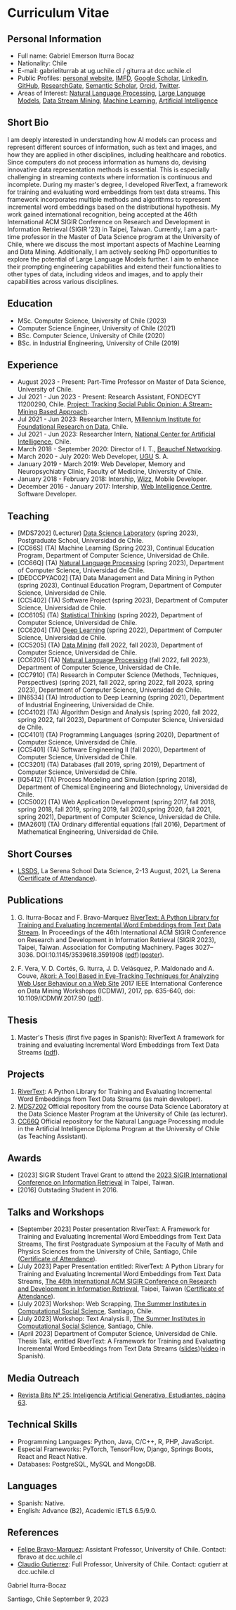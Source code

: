 # Curriculum Vitae

## Personal Information

* Full name: Gabriel Emerson Iturra Bocaz
* Nationality: Chile
* E-mail: gabrieliturrab at ug.uchile.cl / giturra at dcc.uchile.cl
* Public Profiles: [personal website](https://giturra.cl/), [IMFD](https://imfd.cl/investigador/gabriel-iturra/), [Google Scholar](https://scholar.google.com/citations?user=emd1wQkAAAAJ&hl=es), [LinkedIn](https://www.linkedin.com/in/giturra/), [GitHub](https://github.com/giturra/), [ResearchGate](https://www.researchgate.net/profile/Gabriel-Iturra-Bocaz), [Semantic Scholar](https://www.semanticscholar.org/author/Gabriel-Iturra-Bocaz/32830698), [Orcid](https://orcid.org/0009-0001-9635-0683), [Twitter](https://twitter.com/g_iturrab).
* Areas of Interest:  [Natural Language Processing](https://en.wikipedia.org/wiki/Natural_language_processing), [Large Language Models](https://en.wikipedia.org/wiki/Large_language_model), [Data Stream Mining](https://en.wikipedia.org/wiki/Data_stream_mining), [Machine Learning](https://en.wikipedia.org/wiki/Machine_learning), [Artificial Intelligence](https://en.wikipedia.org/wiki/Artificial_intelligence)

## Short Bio

I am deeply interested in understanding how AI models can process and represent different sources of information, such as text and images, and how they are applied in other disciplines, including healthcare and robotics. Since computers do not process information as humans do, devising innovative data representation methods is essential. This is especially challenging in streaming contexts where information is continuous and incomplete. During my master's degree, I developed RiverText, a framework for training and evaluating word embeddings from text data streams. This framework incorporates multiple methods and algorithms to represent incremental word embeddings based on the distributional hypothesis. My work gained international recognition, being accepted at the 46th International ACM SIGIR Conference on Research and Development in Information Retrieval (SIGIR '23) in Taipei, Taiwan. Currently, I am a part-time professor in the Master of Data Science program at the University of Chile, where we discuss the most important aspects of Machine Learning and Data Mining. Additionally, I am actively seeking PhD opportunities to explore the potential of Large Language Models further. I aim to enhance their prompting engineering capabilities and extend their functionalities to other types of data, including videos and images, and to apply their capabilities across various disciplines.


## Education

* MSc. Computer Science, University of Chile (2023)
* Computer Science Engineer, University of Chile (2021)
* BSc. Computer Science, University of Chile (2020)
* BSc. in Industrial Engineering, University of Chile (2019)

## Experience

* August 2023 - Present: Part-Time Professor on Master of Data Science, University of Chile.
* Jul 2021 - Jun 2023 - Present: Research Assistant, FONDECYT 11200290, Chile. [Project: Tracking Social Public Opinion: A Stream-Mining Based Approach](https://www.dcc.uchile.cl/investigacion/fondecyt/fbravo#proyectos_adjudicados). 
* Jul 2021 - Jun 2023: Researcher Intern, [Millennium Institute for Foundational Research on Data](https://imfd.cl/), Chile. 
* Jul 2021 - Jun 2023: Researcher Intern, [National Center for Artificial Intelligence](https://cenia.cl/), Chile.
* March 2018 - September 2020: Director of I. T., [Beauchef Networking](https://www.linkedin.com/company/redesbeauchef/).
* March 2020 - July 2020: Web Developer, [UGU](https://ugu.cl/) S. A.
* January 2019 - March 2019: Web Developer, Memory and Neuropsychiatry Clinic, Faculty of Medicine, University of Chile.
* January 2018 - February 2018: Intership, [Wizz](https://www.wizz.life/), Mobile Developer.
* December 2016 - January 2017: Intership, [Web Intelligence Centre](https://wic.uchile.cl/), Software Developer.   


## Teaching


* [MDS7202] (Lecturer) [Data Science Laboratory](https://github.com/MDS7202/MDS7202/) (spring 2023), Postgraduate School, Universidad de Chile.
* [CC66S] (TA) Machine Learning (Spring 2023), Continual Education Program,  Department of Computer Science, Universidad de Chile.
* [CC66Q] (TA) [Natural Language Processing](https://github.com/fvillena/dcc-ia-nlp) (spring 2023),  Department of Computer Science, Universidad de Chile.
* [DEDCCPYAC02] (TA) Data Management and Data Mining in Python (spring 2023), Continual Education Program,  Department of Computer Science, Universidad de Chile.
* [CC5402] (TA) Software Project (spring 2023), Department of Computer Science, Universidad de Chile.
* [CC6105] (TA) [Statistical Thinking](https://github.com/dccuchile/CC6104) (spring 2022), Department of Computer Science, Universidad de Chile.
* [CC6204] (TA) [Deep Learning](https://github.com/ivansipiran/CC6204-Deep-Learning) (spring 2022), Department of Computer Science, Universidad de Chile.
* [CC5205] (TA) [Data Mining](https://github.com/dccuchile/CC5205/) (fall 2022, fall 2023), Department of Computer Science, Universidad de Chile.
* [CC6205] (TA) [Natural Language Processing](https://github.com/dccuchile/CC6205) (fall 2022, fall 2023), Department of Computer Science, Universidad de Chile.
* [CC7910] (TA) Research in Computer Science (Methods, Techniques, Perspectives) (spring 2021, fall 2022, spring 2022, fall 2023, spring 2023), Department of Computer Science, Universidad de Chile.
* [IN6534] (TA) Introduction to Deep Learning (spring 2021), Department of Industrial Engineering, Universidad de Chile.
* [CC4102] (TA) Algorithm Design and Analysis (spring 2020, fall 2022, spring 2022, fall 2023), Department of Computer Science, Universidad de Chile.
* [CC4101] (TA) Programming Languages (spring 2020), Department of Computer Science, Universidad de Chile.
* [CC5401] (TA) Software Engineering II (fall 2020), Department of Computer Science, Universidad de Chile.
* [CC3201] (TA) Databases (fall 2019, spring 2019), Department of Computer Science, Universidad de Chile.
* [IQ5412] (TA) Process Modeling and Simulation (spring 2018), Department of Chemical Engineering and Biotechnology, Universidad de Chile.
* [CC5002] (TA) Web Application Development (spring 2017, fall 2018, spring 2018, fall 2019, spring 2019, fall 2020,spring 2020, fall 2021, spring 2021), Department of Computer Science, Universidad de Chile.
* [MA2601] (TA) Ordinary differential equations (fall 2016), Department of Mathematical Engineering, Universidad de Chile.

## Short Courses

* [LSSDS](http://lssds.aura-astronomy.org/winter_school/content/2021-la-serena-school-data-science), La Serena School Data Science, 2-13 August, 2021, La Serena ([Certificate of Attendance](https://giturra.cl/documents/certificate_LSSDS2021_estudiantes_Gabriel_Iturra.pdf)).

## Publications

1. G. Iturra-Bocaz and F. Bravo-Marquez [RiverText: A Python Library for Training and Evaluating Incremental Word Embeddings from Text Data Stream](https://dl.acm.org/doi/10.1145/3539618.3591908). In Proceedings of the 46th International ACM SIGIR Conference on Research and Development in Information Retrieval (SIGIR 2023), Taipei, Taiwan. Association for Computing Machinery. Pages 3027–3036. DOI:10.1145/3539618.3591908 ([pdf](https://giturra.cl/publications/rivertext.pdf))([poster](https://giturra.cl/documents/rivertext_poster.pdf)).

2. F. Vera, V. D. Cortés, G. Iturra, J. D. Velásquez, P. Maldonado and A. Couve, [Akori: A Tool Based in Eye-Tracking Techniques for Analyzing Web User Behaviour on a Web Site](https://ieeexplore.ieee.org/document/8215722) 2017 IEEE International Conference on Data Mining Workshops (ICDMW), 2017, pp. 635-640, doi: 10.1109/ICDMW.2017.90 ([pdf](https://giturra.cl/publications/akori.pdf)).

## Thesis

1. Master's Thesis (first five pages in Spanish): RiverText A framework for training and evaluating Incremental Word Embeddings from Text Data Streams ([pdf](https://giturra.cl/documents/master-thesis.pdf)).

## Projects

1. [RiverText](https://github.com/dccuchile/rivertext): A Python Library for Training and Evaluating Incremental Word Embeddings from Text Data Streams (as main developer).
2. [MDS7202](https://github.com/MDS7202/MDS7202/) Official repository from the course Data Science Laboratory at the Data Science Master Program at the University of Chile (as lecturer).
3. [CC66Q](https://github.com/fvillena/dcc-ia-nlp) Official repository for the Natural Language Processing module in the Artificial Intelligence Diploma Program at the University of Chile (as Teaching Assistant).

## Awards

* [2023] SIGIR Student Travel Grant to attend the [2023 SIGIR International Conference on Information Retrieval](https://sigir.org/sigir2023/) in Taipei, Taiwan.
* [2016] Outstading Student in 2016.

## Talks and Workshops

* [September 2023] Poster presentation RiverText: A Framework for Training and Evaluating Incremental Word Embeddings from Text Data Streams, The first Postgraduate Symposium at the Faculty of Math and Physics Sciences from the University of Chile, Santiago, Chile ([Certificate of Attendance](https://giturra.cl/documents/FCFM-Participate-Certificate.pdf)).
* [July 2023] Paper Presentation entitled: RiverText: A Python Library for Training and Evaluating Incremental Word Embeddings from Text Data Streams, [The 46th International ACM SIGIR Conference on Research and Development in Information Retrieval](https://sigir.org/sigir2023/), Taipei, Taiwan ([Certificate of Attendance](https://giturra.cl/documents/SIGIR-Participation-Certificate.pdf)).
* [July 2023] Workshop: Web Scrapping, [The Summer Institutes in Computational Social Science](https://sicss.io/2023/chile/), Santiago, Chile.
* [July 2023] Workshop: Text Analysis II, [The Summer Institutes in Computational Social Science](https://sicss.io/2023/chile/), Santiago, Chile. 
* [April 2023] Department of Computer Science, Universidad de Chile. Thesis Talk, entitled RiverText: A Framework for Training and Evaluating Incremental Word Embeddings from Text Data Streams ([slides](https://giturra.cl/slides/thesis.pdf))([video](https://www.youtube.com/watch?v=T0RD3mULe5M&t=260s) in Spanish).

## Media Outreach

* [Revista Bits N° 25: Inteligencia Artificial Generativa, Estudiantes, página 63](https://www.dcc.uchile.cl/media/bits/pdfs/bits25.59-estudiantes-dcc_j5qXyJ3.pdf).

## Technical Skills

* Programming Languages: Python, Java, C/C++, R, PHP, JavaScript.
* Especial Frameworks: PyTorch, TensorFlow, Django, Springs Boots, React and React Native.
* Databases: PostgreSQL, MySQL and MongoDB.


## Languages

* Spanish: Native.
* English: Advance (B2), Academic IETLS 6.5/9.0.

## References
* [Felipe Bravo-Marquez](https://felipebravom.com/): Assistant Professor, University of Chile. Contact: fbravo at dcc.uchile.cl
* [Claudio Gutierrez](https://www.dcc.uchile.cl/nosotros/academico/cgutierrez): Full Professor, University of Chile. Contact: cgutierr at dcc.uchile.cl

Gabriel Iturra-Bocaz

Santiago, Chile September 9, 2023
